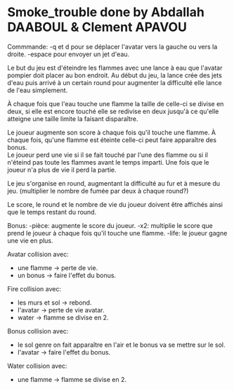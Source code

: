 # Smoke_trouble done by Abdallah DAABOUL & Clement APAVOU
Commmande:
-q et d pour se déplacer l'avatar vers la gauche ou vers la droite.
-espace pour envoyer un jet d'eau.

Le but du jeu est d'éteindre les flammes avec une lance à eau que l'avatar pompier doit placer au bon endroit.
Au début du jeu, la lance crée des jets d'eau puis arrivé à un certain round pour augmenter la difficulté elle lance de l'eau simplement.

À chaque fois que l'eau touche une flamme la taille de celle-ci se divise en deux, si elle est encore touché elle se redivise en deux jusqu'à ce qu'elle atteigne une taille limite la faisant disparaître.

Le joueur augmente son score à chaque fois qu'il touche une flamme.
À chaque fois, qu'une flamme est éteinte celle-ci peut faire apparaître des bonus.  
Le joueur perd une vie si il se fait touché par l'une des flamme ou si il n'éteind pas toute les flammes avant le temps imparti. Une fois que le joueur n'a plus de vie il perd la partie.  

Le jeu s'organise en round, augmentant la difficulté au fur et à mesure du jeu. (multiplier le nombre de fumée par deux à chaque round?)

Le score, le round et le nombre de vie du joueur doivent être affichés ainsi que le temps restant du round.

Bonus:
-pièce: augmente le score du joueur.
-x2: multiplie le score que prend le joueur à chaque fois qu'il touche une flamme.
-life: le joueur gagne une vie en plus.

Avatar collision avec:  
- une flamme -> perte de vie.
- un bonus -> faire l'effet du bonus.

Fire collision avec:
- les murs et sol -> rebond.
- l'avatar -> perte de vie avatar.
- water -> flamme se divise en 2.

Bonus collision avec:
- le sol genre on fait apparaître en l'air et le bonus va se mettre sur le sol.
- l'avatar -> faire l'effet du bonus.

Water collision avec:
- une flamme -> flamme se divise en 2.
